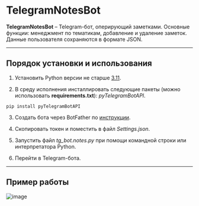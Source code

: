 # TelegramNotesBot

**TelegramNotesBot** – Telegram-бот, оперирующий заметками. Основные функции: менеджмент по тематикам, добавление и удаление заметок. Данные пользователя сохраняются в формате JSON.
____
## Порядок установки и использования
1. Установить Python версии не старше [3.11](https://www.python.org/downloads/).

2. В среду исполнения инсталлировать следующие пакеты (можно использовать **requirements.txt**): _pyTelegramBotAPI_.

`pip install pyTelegramBotAPI`

3. Создать бота через BotFather по [инструкции](https://habr.com/ru/post/350648/).

4. Скопировать токен и поместить в файл _Settings.json_.

5. Запустить файл _tg_bot.notes.py_ при помощи командной строки или интерпретатора Python.

6. Перейти в Telegram-бота.
____
## Пример работы
![image](https://user-images.githubusercontent.com/109979502/219411311-9de3a900-aa32-4ec8-b8ee-27180531c263.png)





